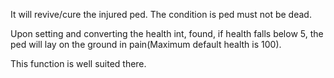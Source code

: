 It will revive/cure the injured ped. The condition is ped must not be dead.

Upon setting and converting the health int, found, if health falls below 5, the ped will lay on the ground in pain(Maximum default health is 100).

This function is well suited there.